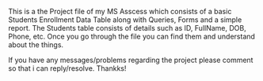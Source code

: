 This is a the Project file of my MS Asscess which consists of a basic Students Enrollment Data Table along with Queries, Forms and a simple report.
The Students table consists of details such as ID, FullName, DOB, Phone, etc. Once you go through the file you can find them and understand about the things.

If you have any messages/problems regarding the project please comment so that i can reply/resolve.
Thankks!
